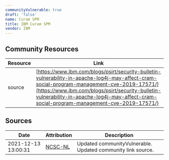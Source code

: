 ```yaml
---
communityVulnerable: true
draft: 'false'
name: Curam SPM
title: IBM Curam SPM
vendor: IBM
---
```



## Community Resources
| Resource | Link |
| --- | --- |
| source | [https://www.ibm.com/blogs/psirt/security-bulletin-vulnerability-in-apache-log4j-may-affect-cram-social-program-management-cve-2019-17571/](https://www.ibm.com/blogs/psirt/security-bulletin-vulnerability-in-apache-log4j-may-affect-cram-social-program-management-cve-2019-17571/) |


## Sources
| Date | Attribution | Description |
| --- | --- | --- |
| 2021-12-13 13:00:31 | [NCSC-NL](https://github.com/NCSC-NL/log4shell/blob/main/software/README.md) | Updated communityVulnerable. Updated community link source.  |
